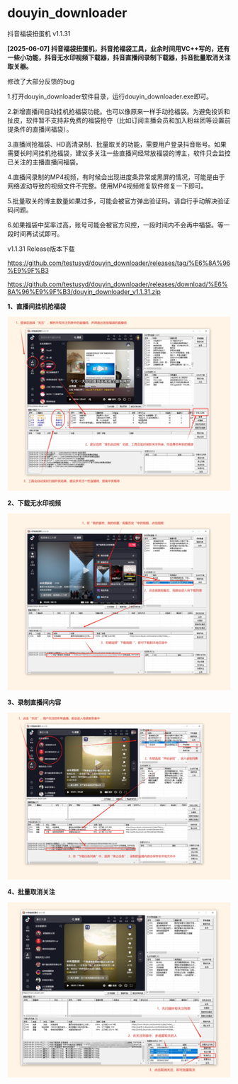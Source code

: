 # douyin_downloader

抖音福袋扭蛋机 v1.1.31


**[2025-06-07] 抖音福袋扭蛋机，抖音抢福袋工具，业余时间用VC++写的，还有一些小功能，抖音无水印视频下载器，抖音直播间录制下载器，抖音批量取消关注取关器。**


修改了大部分反馈的bug


1.打开douyin_downloader软件目录，运行douyin_downloader.exe即可。


2.新增直播间自动挂机抢福袋功能。也可以像原来一样手动抢福袋。为避免投诉和扯皮，软件暂不支持非免费的福袋抢夺（比如订阅主播会员和加入粉丝团等设置前提条件的直播间福袋）。


3.直播间抢福袋、HD高清录制、批量取关的功能，需要用户登录抖音账号。如果需要长时间挂机抢福袋，建议多关注一些直播间经常放福袋的博主，软件只会监控已关注的主播直播间福袋。


4.直播间录制的MP4视频，有时候会出现进度条异常或黑屏的情况，可能是由于网络波动导致的视频文件不完整。使用MP4视频修复软件修复一下即可。


5.批量取关的博主数量如果过多，可能会被官方弹出验证码。请自行手动解决验证码问题。


6.如果福袋中奖率过高，账号可能会被官方风控，一段时间内不会再中福袋。等一段时间再试试即可。




v1.1.31 Release版本下载


https://github.com/testusyd/douyin_downloader/releases/tag/%E6%8A%96%E9%9F%B3


https://github.com/testusyd/douyin_downloader/releases/download/%E6%8A%96%E9%9F%B3/douyin_downloader_v1.1.31.zip



**1、直播间挂机抢福袋**

![下载无水印视频](使用教程/1、直播间挂机抢福袋.png "直播间挂机抢福袋")

**2、下载无水印视频**

![下载无水印视频](使用教程/2、下载无水印视频.png "下载无水印视频")

**3、录制直播间内容**

![录制直播间视频](使用教程/3、录制直播间内容.png "录制直播间内容")

**4、批量取消关注**

![批量取消关注](使用教程/4、批量取消关注.png "批量取消关注")


